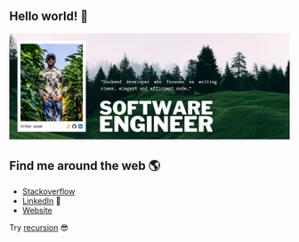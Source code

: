 ## Hello world! :wave:

<img src="https://github.com/pas725/pas725/blob/master/github_header3.png" alt="Piyush Sagar">


## Find me around the web 🌎
- <a href="https://stackoverflow.com/users/1952733/piyush-sagar?tab=profile">Stackoverflow</a>
- <a href="https://in.linkedin.com/in/piyush-sagar-501a3966">LinkedIn</a> 💼
- <a href="http://piyushsagar.herokuapp.com/">Website</a>

Try <a href="https://github.com/pas725">recursion</a> :sunglasses:

<!--
**pas725/pas725** is a ✨ _special_ ✨ repository because its `README.md` (this file) appears on your GitHub profile.

Here are some ideas to get you started:

- 🔭 I’m currently working on ...
- 🌱 I’m currently learning ...
- 👯 I’m looking to collaborate on ...
- 🤔 I’m looking for help with ...
- 💬 Ask me about ...
- 📫 How to reach me: ...
- 😄 Pronouns: ...
- ⚡ Fun fact: ...
-->
